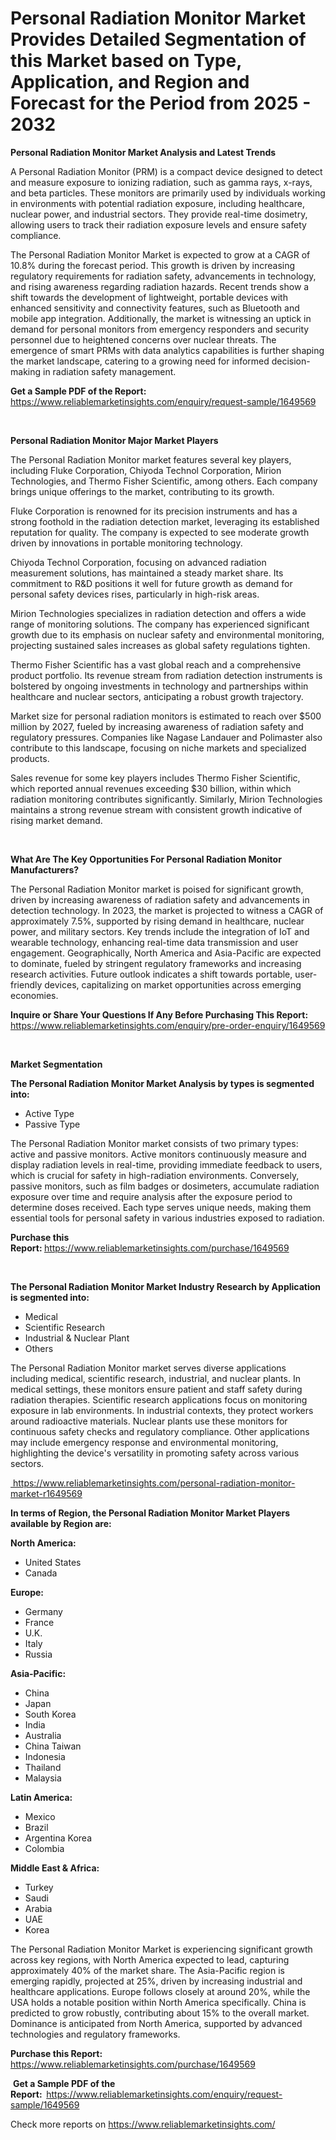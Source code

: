 <p><h1>Personal Radiation Monitor Market Provides Detailed Segmentation of this Market based on Type, Application, and Region and Forecast for the Period from 2025 - 2032</h1></p><p><strong>Personal Radiation Monitor Market Analysis and Latest Trends</strong></p>
<p><p>A Personal Radiation Monitor (PRM) is a compact device designed to detect and measure exposure to ionizing radiation, such as gamma rays, x-rays, and beta particles. These monitors are primarily used by individuals working in environments with potential radiation exposure, including healthcare, nuclear power, and industrial sectors. They provide real-time dosimetry, allowing users to track their radiation exposure levels and ensure safety compliance.</p><p>The Personal Radiation Monitor Market is expected to grow at a CAGR of 10.8% during the forecast period. This growth is driven by increasing regulatory requirements for radiation safety, advancements in technology, and rising awareness regarding radiation hazards. Recent trends show a shift towards the development of lightweight, portable devices with enhanced sensitivity and connectivity features, such as Bluetooth and mobile app integration. Additionally, the market is witnessing an uptick in demand for personal monitors from emergency responders and security personnel due to heightened concerns over nuclear threats. The emergence of smart PRMs with data analytics capabilities is further shaping the market landscape, catering to a growing need for informed decision-making in radiation safety management.</p></p>
<p><strong>Get a Sample PDF of the Report:&nbsp;</strong> <a href="https://www.reliablemarketinsights.com/enquiry/request-sample/1649569?utm_campaign=3517&utm_medium=2&utm_source=Github&utm_content=ia&utm_term=09042025&utm_id=personal-radiation-monitor">https://www.reliablemarketinsights.com/enquiry/request-sample/1649569</a></p>
<p>&nbsp;</p>
<p><strong>Personal Radiation Monitor Major Market Players</strong></p>
<p><p>The Personal Radiation Monitor market features several key players, including Fluke Corporation, Chiyoda Technol Corporation, Mirion Technologies, and Thermo Fisher Scientific, among others. Each company brings unique offerings to the market, contributing to its growth.</p><p>Fluke Corporation is renowned for its precision instruments and has a strong foothold in the radiation detection market, leveraging its established reputation for quality. The company is expected to see moderate growth driven by innovations in portable monitoring technology.</p><p>Chiyoda Technol Corporation, focusing on advanced radiation measurement solutions, has maintained a steady market share. Its commitment to R&D positions it well for future growth as demand for personal safety devices rises, particularly in high-risk areas.</p><p>Mirion Technologies specializes in radiation detection and offers a wide range of monitoring solutions. The company has experienced significant growth due to its emphasis on nuclear safety and environmental monitoring, projecting sustained sales increases as global safety regulations tighten.</p><p>Thermo Fisher Scientific has a vast global reach and a comprehensive product portfolio. Its revenue stream from radiation detection instruments is bolstered by ongoing investments in technology and partnerships within healthcare and nuclear sectors, anticipating a robust growth trajectory.</p><p>Market size for personal radiation monitors is estimated to reach over $500 million by 2027, fueled by increasing awareness of radiation safety and regulatory pressures. Companies like Nagase Landauer and Polimaster also contribute to this landscape, focusing on niche markets and specialized products.</p><p>Sales revenue for some key players includes Thermo Fisher Scientific, which reported annual revenues exceeding $30 billion, within which radiation monitoring contributes significantly. Similarly, Mirion Technologies maintains a strong revenue stream with consistent growth indicative of rising market demand.</p></p>
<p>&nbsp;</p>
<p><strong>What Are The Key Opportunities For Personal Radiation Monitor Manufacturers?</strong></p>
<p><p>The Personal Radiation Monitor market is poised for significant growth, driven by increasing awareness of radiation safety and advancements in detection technology. In 2023, the market is projected to witness a CAGR of approximately 7.5%, supported by rising demand in healthcare, nuclear power, and military sectors. Key trends include the integration of IoT and wearable technology, enhancing real-time data transmission and user engagement. Geographically, North America and Asia-Pacific are expected to dominate, fueled by stringent regulatory frameworks and increasing research activities. Future outlook indicates a shift towards portable, user-friendly devices, capitalizing on market opportunities across emerging economies.</p></p>
<p><strong>Inquire or Share Your Questions If Any Before Purchasing This Report:</strong> <a href="https://www.reliablemarketinsights.com/enquiry/pre-order-enquiry/1649569?utm_campaign=3517&utm_medium=2&utm_source=Github&utm_content=ia&utm_term=09042025&utm_id=personal-radiation-monitor">https://www.reliablemarketinsights.com/enquiry/pre-order-enquiry/1649569</a></p>
<p>&nbsp;</p>
<p><strong>Market Segmentation</strong></p>
<p><strong>The Personal Radiation Monitor Market Analysis by types is segmented into:</strong></p>
<p><ul><li>Active Type</li><li>Passive Type</li></ul></p>
<p><p>The Personal Radiation Monitor market consists of two primary types: active and passive monitors. Active monitors continuously measure and display radiation levels in real-time, providing immediate feedback to users, which is crucial for safety in high-radiation environments. Conversely, passive monitors, such as film badges or dosimeters, accumulate radiation exposure over time and require analysis after the exposure period to determine doses received. Each type serves unique needs, making them essential tools for personal safety in various industries exposed to radiation.</p></p>
<p><strong>Purchase this Report:&nbsp;</strong><a href="https://www.reliablemarketinsights.com/purchase/1649569?utm_campaign=3517&utm_medium=2&utm_source=Github&utm_content=ia&utm_term=09042025&utm_id=personal-radiation-monitor">https://www.reliablemarketinsights.com/purchase/1649569</a></p>
<p>&nbsp;</p>
<p><strong>The Personal Radiation Monitor Market Industry Research by Application is segmented into:</strong></p>
<p><ul><li>Medical</li><li>Scientific Research</li><li>Industrial & Nuclear Plant</li><li>Others</li></ul></p>
<p><p>The Personal Radiation Monitor market serves diverse applications including medical, scientific research, industrial, and nuclear plants. In medical settings, these monitors ensure patient and staff safety during radiation therapies. Scientific research applications focus on monitoring exposure in lab environments. In industrial contexts, they protect workers around radioactive materials. Nuclear plants use these monitors for continuous safety checks and regulatory compliance. Other applications may include emergency response and environmental monitoring, highlighting the device's versatility in promoting safety across various sectors.</p></p>
<p><a href="https://www.reliablemarketinsights.com/personal-radiation-monitor-market-r1649569?utm_campaign=3517&utm_medium=2&utm_source=Github&utm_content=ia&utm_term=09042025&utm_id=personal-radiation-monitor">&nbsp;https://www.reliablemarketinsights.com/personal-radiation-monitor-market-r1649569</a></p>
<p><strong>In terms of Region, the Personal Radiation Monitor Market Players available by Region are:</strong></p>
<p>
    <p> <strong> North America: </strong>
        <ul>
            <li>United States</li>
            <li>Canada</li>
        </ul>
        </p> 
    <p> <strong> Europe: </strong>
        <ul>
            <li>Germany</li>
            <li>France</li>
            <li>U.K.</li>
            <li>Italy</li>
            <li>Russia</li>
        </ul>
        </p> 
    <p> <strong> Asia-Pacific: </strong>
        <ul>
            <li>China</li>
            <li>Japan</li>
            <li>South Korea</li>
            <li>India</li>
            <li>Australia</li>
            <li>China Taiwan</li>
            <li>Indonesia</li>
            <li>Thailand</li>
            <li>Malaysia</li>
        </ul>
        </p> 
    <p> <strong> Latin America: </strong>
        <ul>
            <li>Mexico</li>
            <li>Brazil</li>
            <li>Argentina Korea</li>
            <li>Colombia</li>
        </ul>
        </p> 
    <p> <strong> Middle East & Africa: </strong>
        <ul>
            <li>Turkey</li>
            <li>Saudi</li>
            <li>Arabia</li>
            <li>UAE</li>
            <li>Korea</li>
        </ul>
    </p>
    </p>
<p><p>The Personal Radiation Monitor Market is experiencing significant growth across key regions, with North America expected to lead, capturing approximately 40% of the market share. The Asia-Pacific region is emerging rapidly, projected at 25%, driven by increasing industrial and healthcare applications. Europe follows closely at around 20%, while the USA holds a notable position within North America specifically. China is predicted to grow robustly, contributing about 15% to the overall market. Dominance is anticipated from North America, supported by advanced technologies and regulatory frameworks.</p></p>
<p><strong>Purchase this Report: </strong><a href="https://www.reliablemarketinsights.com/purchase/1649569?utm_campaign=3517&utm_medium=2&utm_source=Github&utm_content=ia&utm_term=09042025&utm_id=personal-radiation-monitor">https://www.reliablemarketinsights.com/purchase/1649569</a></p>
<p>&nbsp;<strong>Get a Sample PDF of the Report:&nbsp;&nbsp;</strong><a href="https://www.reliablemarketinsights.com/enquiry/request-sample/1649569?utm_campaign=3517&utm_medium=2&utm_source=Github&utm_content=ia&utm_term=09042025&utm_id=personal-radiation-monitor">https://www.reliablemarketinsights.com/enquiry/request-sample/1649569</a></p>
<p><strong></strong></p>
<p>Check more reports on <a href="https://www.reliablemarketinsights.com/?utm_campaign=3517&utm_medium=2&utm_source=Github&utm_content=ia&utm_term=09042025&utm_id=personal-radiation-monitor">https://www.reliablemarketinsights.com/</a></p>